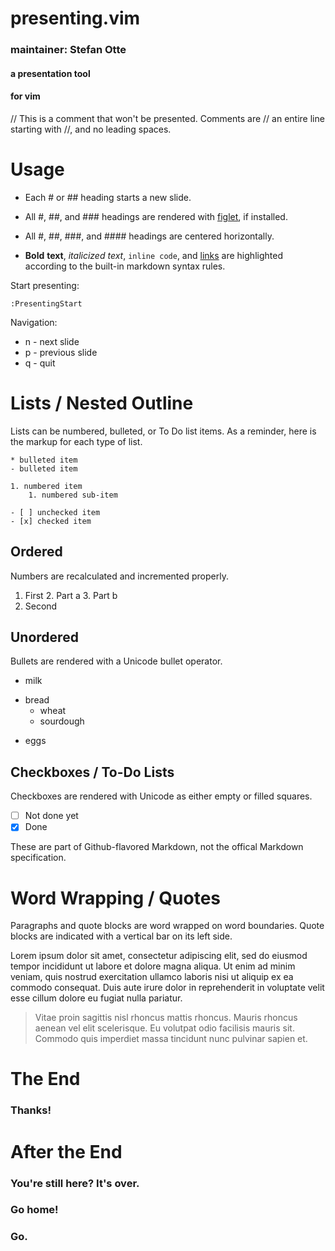 # presenting.vim
### maintainer: Stefan Otte


#### a presentation tool
#### for vim

// This is a comment that won't be presented. Comments are
// an entire line starting with //, and no leading spaces.

# Usage

- Each # or ## heading starts a new slide.
- All #, ##, and ### headings are rendered with [figlet][1], if installed.
- All #, ##, ###, and #### headings are centered horizontally.
- **Bold** __text__, *italicized* _text_, `inline code`, and [links](https://github.com/sotte/presenting.vim) are highlighted according to the built-in markdown syntax rules.

  [1]: http://www.figlet.org/

Start presenting:

```
:PresentingStart
```

Navigation:

 * n - next slide
 * p - previous slide
 * q - quit

# Lists / Nested Outline

Lists can be numbered, bulleted, or To Do list items. As a reminder, here is the markup for each type of list.

```
* bulleted item
- bulleted item

1. numbered item
    1. numbered sub-item

- [ ] unchecked item
- [x] checked item
```
## Ordered

Numbers are recalculated and incremented properly.

1. First
   2. Part a
   3. Part b
4. Second

## Unordered

Bullets are rendered with a Unicode bullet operator.

- milk
* bread
   * wheat
   - sourdough
- eggs

## Checkboxes / To-Do Lists

Checkboxes are rendered with Unicode as either empty or filled squares.

- [ ] Not done yet
- [x] Done

These are part of Github-flavored Markdown, not the offical Markdown specification.

# Word Wrapping / Quotes

Paragraphs and quote blocks are word wrapped on word boundaries. Quote blocks are indicated with a vertical bar on its left side.

Lorem ipsum dolor sit amet, consectetur adipiscing elit, sed do eiusmod tempor incididunt ut labore et dolore magna aliqua. Ut enim ad minim veniam, quis nostrud exercitation ullamco laboris nisi ut aliquip ex ea commodo consequat. Duis aute irure dolor in reprehenderit in voluptate velit esse cillum dolore eu fugiat nulla pariatur.

> Vitae proin sagittis nisl rhoncus mattis rhoncus. Mauris rhoncus aenean vel elit scelerisque. Eu volutpat odio facilisis mauris sit. Commodo quis imperdiet massa tincidunt nunc pulvinar sapien et.

# The End


### Thanks!

# After the End


### You're still here? It's over.
### Go home!
### Go.
